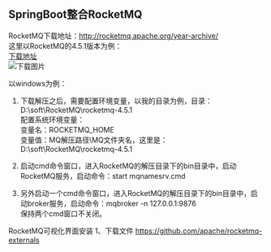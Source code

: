## SpringBoot整合RocketMQ

RocketMQ下载地址：http://rocketmq.apache.org/year-archive/  
这里以RocketMQ的4.5.1版本为例：        
[下载地址](http://rocketmq.apache.org/release_notes/release-notes-4.5.1/ )    
![下载图片](./doc/download.jpg)

以windows为例：  
1. 下载解压之后，需要配置环境变量，以我的目录为例，目录：D:\soft\RocketMQ\rocketmq-4.5.1              
配置系统环境变量：     
变量名：ROCKETMQ_HOME             
变量值：MQ解压路径\MQ文件夹名，这里是：D:\soft\RocketMQ\rocketmq-4.5.1      

2. 启动cmd命令窗口，进入RocketMQ的解压目录下的bin目录中，启动RocketMQ服务，启动命令：start mqnamesrv.cmd   

3. 另外启动一个cmd命令窗口，进入RocketMQ的解压目录下的bin目录中，启动broker服务，启动命令：mqbroker -n 127.0.0.1:9876      
保持两个cmd窗口不关闭。


RocketMQ可视化界面安装
1、下载文件 https://github.com/apache/rocketmq-externals


